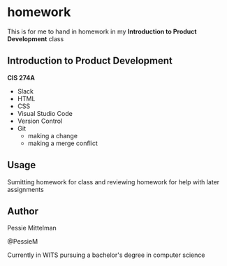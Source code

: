 # homework
This is for me to hand in homework in my **Introduction to Product Development** class
## Introduction to Product Development
**CIS 274A**
- Slack
- HTML
- CSS
- Visual Studio Code
- Version Control
- Git
   - making a change
   - making a merge conflict

## Usage
Sumitting homework for class and reviewing homework for help with later assignments

## Author
Pessie Mittelman

@PessieM

Currently in WITS pursuing a bachelor's degree in computer science
